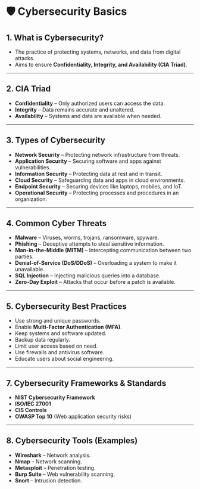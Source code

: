 # 🛡️ Cybersecurity Basics

## 1. What is Cybersecurity?
- The practice of protecting systems, networks, and data from digital attacks.
- Aims to ensure **Confidentiality, Integrity, and Availability (CIA Triad)**.

---

## 2. CIA Triad
- **Confidentiality** – Only authorized users can access the data.
- **Integrity** – Data remains accurate and unaltered.
- **Availability** – Systems and data are available when needed.

---

## 3. Types of Cybersecurity
- **Network Security** – Protecting network infrastructure from threats.
- **Application Security** – Securing software and apps against vulnerabilities.
- **Information Security** – Protecting data at rest and in transit.
- **Cloud Security** – Safeguarding data and apps in cloud environments.
- **Endpoint Security** – Securing devices like laptops, mobiles, and IoT.
- **Operational Security** – Protecting processes and procedures in an organization.

---

## 4. Common Cyber Threats
- **Malware** – Viruses, worms, trojans, ransomware, spyware.
- **Phishing** – Deceptive attempts to steal sensitive information.
- **Man-in-the-Middle (MITM)** – Intercepting communication between two parties.
- **Denial-of-Service (DoS/DDoS)** – Overloading a system to make it unavailable.
- **SQL Injection** – Injecting malicious queries into a database.
- **Zero-Day Exploit** – Attacks that occur before a patch is available.

---

## 5. Cybersecurity Best Practices
- Use strong and unique passwords.
- Enable **Multi-Factor Authentication (MFA)**.
- Keep systems and software updated.
- Backup data regularly.
- Limit user access based on need.
- Use firewalls and antivirus software.
- Educate users about social engineering.

---

## 7. Cybersecurity Frameworks & Standards
- **NIST Cybersecurity Framework**
- **ISO/IEC 27001**
- **CIS Controls**
- **OWASP Top 10** (Web application security risks)

---

## 8. Cybersecurity Tools (Examples)
- **Wireshark** – Network analysis.
- **Nmap** – Network scanning.
- **Metasploit** – Penetration testing.
- **Burp Suite** – Web vulnerability scanning.
- **Snort** – Intrusion detection.
